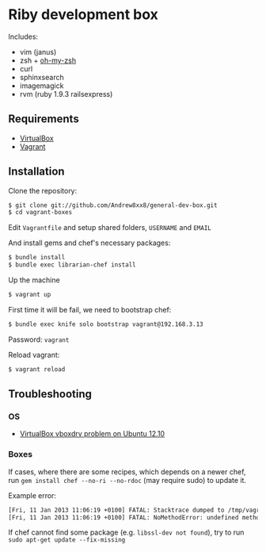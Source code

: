 # Riby development box

Includes:

* vim (janus)
* zsh + [oh-my-zsh](http://github.com/robbyrussell/oh-my-zsh)
* curl
* sphinxsearch
* imagemagick
* rvm (ruby 1.9.3 railsexpress)

## Requirements

* [VirtualBox](https://www.virtualbox.org)
* [Vagrant](http://vagrantup.com)

## Installation

Clone the repository:

```bash
$ git clone git://github.com/Andrew8xx8/general-dev-box.git
$ cd vagrant-boxes
```

Edit `Vagrantfile` and setup shared folders, `USERNAME` and `EMAIL`

And install gems and chef's necessary packages:

```bash
$ bundle install
$ bundle exec librarian-chef install
```

Up the machine

```bash
$ vagrant up
```

First time it will be fail, we need to bootstrap chef:

```bash
$ bundle exec knife solo bootstrap vagrant@192.168.3.13 
```

Password: `vagrant`

Reload vagrant:

```bash
$ vagrant reload
```

## Troubleshooting

### OS

* [VirtualBox vboxdrv problem on Ubuntu 12.10](http://nikunjlahoti.com/2012/11/09/virtualbox-on-ubuntu-12-10/)

### Boxes

If cases, where there are some recipes, which depends on a newer chef, run `gem install chef --no-ri --no-rdoc` (may require sudo) to update it.

Example error:

```bash
[Fri, 11 Jan 2013 11:06:19 +0100] FATAL: Stacktrace dumped to /tmp/vagrant-chef-1/chef-stacktrace.out
[Fri, 11 Jan 2013 11:06:19 +0100] FATAL: NoMethodError: undefined method `default_action' for #<Class:0x7f0c909547c0>
```

If chef cannot find some package (e.g. `libssl-dev not found`), try to run `sudo apt-get update --fix-missing`
